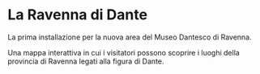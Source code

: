 # La Ravenna di Dante

La prima installazione per la nuova area del Museo Dantesco di Ravenna.

Una mappa interattiva in cui i visitatori possono scoprire i luoghi della provincia di Ravenna legati alla figura di Dante. 
